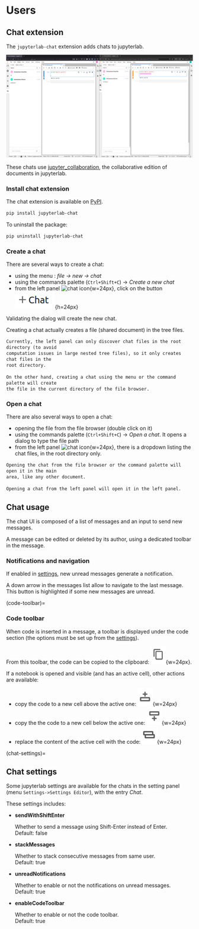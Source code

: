 # Users

## Chat extension

The `jupyterlab-chat` extension adds chats to jupyterlab.

![chat widgets](../_static/images/chat-widgets.png)

These chats use [jupyter_collaboration](https://jupyterlab-realtime-collaboration.readthedocs.io/en/latest/),
the collaborative edition of documents in jupyterlab.

### Install chat extension

The chat extension is available on [PyPI](https://pypi.org/project/jupyterlab-chat/).

```bash
pip install jupyterlab-chat
```

To uninstall the package:

```bash
pip uninstall jupyterlab-chat
```

### Create a chat

There are several ways to create a chat:

- using the menu : *file -> new -> chat*
- using the commands palette (`Ctrl+Shift+C`) -> *Create a new chat*
- from the left panel ![chat icon](../../../packages/jupyter-chat/style/icons/chat.svg){w=24px},
click on the button ![left panel new chat](../_static/images/left-panel-new-chat.png){h=24px}

Validating the dialog will create the new chat.

Creating a chat actually creates a file (shared document) in the tree files.

```{warning}
Currently, the left panel can only discover chat files in the root directory (to avoid
computation issues in large nested tree files), so it only creates chat files in the
root directory.

On the other hand, creating a chat using the menu or the command palette will create
the file in the current directory of the file browser.
```

### Open a chat

There are also several ways to open a chat:

- opening the file from the file browser (double click on it)
- using the commands palette (`Ctrl+Shift+C`) -> *Open a chat*. It opens a dialog to
type the file path
- from the left panel ![chat icon](../../../packages/jupyter-chat/style/icons/chat.svg){w=24px},
there is a dropdown listing the chat files, in the root directory only.

```{note}
Opening the chat from the file browser or the command palette will open it in the main
area, like any other document.

Opening a chat from the left panel will open it in the left panel.
```

## Chat usage

The chat UI is composed of a list of messages and an input to send new messages.

A message can be edited or deleted by its author, using a dedicated toolbar in the
message.

### Notifications and navigation

If enabled in [settings](#chat-settings), new unread messages generate a notification.

A down arrow in the messages list allow to navigate to the last message. This button is
highlighted if some new messages are unread.

(code-toolbar)=

### Code toolbar

When code is inserted in a message, a toolbar is displayed under the code section (the
options must be set up from the [settings](#chat-settings)).

From this toolbar, the code can be copied to the clipboard:
![code toolbar copy](../_static/images/code-toolbar-copy.png){w=24px}.

If a notebook is opened and visible (and has an active cell), other actions are
available:

- copy the code to a new cell above the active one:
![code toolbar cell above](../_static/images/code-toolbar-above.png){w=24px}
- copy the the code to a new cell below the active one:
![code toolbar cell below](../_static/images/code-toolbar-below.png){w=24px}
- replace the content of the active cell with the code:
![code toolbar cell replace](../_static/images/code-toolbar-replace.png){w=24px}

(chat-settings)=

## Chat settings

Some jupyterlab settings are available for the chats in the setting panel
(menu `Settings->Settings Editor`), with the entry *Chat*.

These settings includes:

- **sendWithShiftEnter**

  Whether to send a message using Shift-Enter instead of Enter.\
  Default: false

- **stackMessages**

  Whether to stack consecutive messages from same user.\
  Default: true

- **unreadNotifications**

  Whether to enable or not the notifications on unread messages.\
  Default: true

- **enableCodeToolbar**

  Whether to enable or not the code toolbar.\
  Default: true
